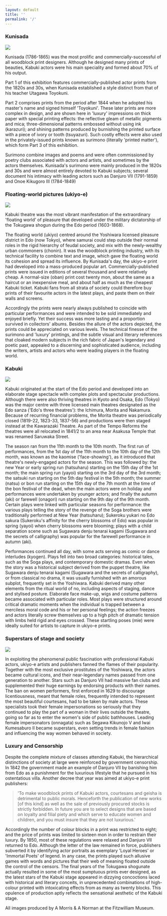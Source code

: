 ```yaml
---
layout: default
title: ''
permalink: '/'
---
```

### Kunisada

![](/images/prints/p.480-1937.jpg)

Kunisada (1786-1865) was the most prolific and commercially-successful of all woodblock print designers. Although he designed many prints of beauties, Kabuki actors were his main speciality and formed about 70% of his output.

Part 1 of this exhibition features commercially-published actor prints from the 1820s and 30s, when Kunisada established a style distinct from that of his teacher Utagawa Toyokuni.

Part 2 comprises prints from the period after 1844 when he adopted his master's name and signed himself 'Toyokuni'. These later prints are more complex in design, and are shown here in 'luxury' impressions on thick paper with special printing effects: the reflective gleam of metallic pigments and mica; three-dimensional patterns embossed without using ink (karazuri); and shining patterns produced by burnishing the printed surface with a piece of ivory or tooth (tsuyazuri). Such costly effects were also used in the privately-issued prints known as surimono (literally 'printed matter'), which form Part 3 of this exhibition.

Surimono combine images and poems and were often commissioned by poetry clubs associated with actors and artists, and sometimes by the actors themselves. Kunisada's surimono were mainly produced in the 1820s and 30s and were almost entirely devoted to Kabuki subjects; several document his intimacy with leading actors such as Danjuro VII (1791-1859) and Onoe Kikugoro III (1784-1849)

### Floating-world pictures (ukiyo-e)

![](/images/prints/p.505-1937.jpg)

Kabuki theatre was the most vibrant manifestation of the extraordinary 'floating world' of pleasure that developed under the military dictatorship of the Tokugawa shogun during the Edo period (1603-1868).

The floating world (ukiyo) centred around the Yoshiwara licensed pleasure district in Edo (now Tokyo), where samurai could step outside their normal roles in the rigid hierarchy of feudal society, and mix with the newly-wealthy urban commoners (chonin). It was the woodblock printing industry, with its technical facility to combine text and image, which gave the floating world its cohesion and spread its influence. By Kunisada's day, the ukiyo-e print had developed into a mass-produced popular art. Commercially-published prints were issued in editions of several thousand and were relatively cheap. A normal-size (oban) print cost twenty mon, about the same as a haircut or an inexpensive meal, and about half as much as the cheapest Kabuki ticket. Kabuki fans from all strata of society could therefore buy prints of their favourite actors in the latest plays, and paste them on their walls and screens.

Accordingly the prints were nearly always published to coincide with particular performances and were intended to be sold immediately and enjoyed briefly. Yet their success was more lasting and a proportion survived in collectors' albums. Besides the allure of the actors depicted, the prints could be appreciated on various levels. The technical finesse of the surimono and 'luxury' printings, and the subtle visual and literary references that cloaked modern subjects in the rich fabric of Japan's legendary and poetic past, appealed to a discerning and sophisticated audience, including the writers, artists and actors who were leading players in the floating world.

### Kabuki

![](/images/prints/p.489-1937.jpg)

Kabuki originated at the start of the Edo period and developed into an elaborate stage spectacle with complex plots and spectacular productions. Although there were also thriving theatres in Kyoto and Osaka, Edo (Tokyo) was the major centre with three licensed main theatres designated as the Edo sanza ('Edo's three theatres'): the Ichimura, Morita and Nakamura. Because of recurring financial problems, the Morita theatre was periodically closed (1819-22, 1823-33, 1837-56) and productions were then staged instead at the Kawarazaki Theatre. As part of the Tempo Reforms the theatres were all relocated in 1841/2 to an area near Asakusa Temple that was renamed Saruwaka Street.

The season ran from the 11th month to the 10th month. The first run of performances, from the 1st day of the 11th month to the 10th day of the 12th month, was known as the kaomise ('face-showing'), as it introduced that theatre's newly-engaged actors for the season. This was followed by: the new Year or early spring run (hatsuharu) starting on the 15th day of the 1st month; the main spring run (yayoi) starting on the 3rd day of the 3rd month; the satsuki run starting on the 5th day festival in the 5th month; the summer (natsu) or bon run starting on the 15th day of the 7th month at the time of the bon festival of the dead, when the main actors were on holiday and performances were undertaken by younger actors; and finally the autumn (aki) or farewell (onagori) run starting on the 9th day of the 9th month. Certain plays were linked with particular seasons for performance: the various plays telling the story of the revenge of the Soga brothers were traditionally performed at New Year (hatsuharu); Sukeroku yukari no Edo sakura (Sukeroku's affinity for the cherry blossoms of Edo) was popular in spring (yayoi) when cherry blossoms were blooming; plays with a child separation scene such as Sugawara denju tenarai kagami (Sugawara and the secrets of calligraphy) was popular for the farewell performance in autumn (aki).

Performances continued all day, with some acts serving as comic or dance interludes (kyogen). Plays fell into two broad categories: historical tales, such as the Soga plays, and contemporary domestic dramas. Even when the story was a historical subject derived from the puppet theatre, like Sugawara denju tenarai kagami (Sugawara and the secrets of calligraphy), or from classical no drama, it was usually furnished with an amorous subplot, frequently set in the Yoshiwara. Kabuki derived many other elements from the ritual world of no, including aspects of staging, dance and stylised posture. Elaborate face make-up, wigs and costume patterns became associated with particular roles. Most plays were structured around critical dramatic moments when the individual is trapped between a merciless moral code and his or her personal feelings; the action freezes and actors literally screw themselves up to a high pitch of dramatic tension with limbs held rigid and eyes crossed. These startling poses (mie) were ideally suited for artists to capture in ukiyo-e prints.

### Superstars of stage and society

![](/images/prints/p.501-1937.jpg)

In exploiting the phenomenal public fascination with professional Kabuki actors, ukiyo-e artists and publishers fanned the flames of their popularity. Together with the most exclusive prostitutes of the Yoshiwara, the actors became cultural icons, and their near-legendary names passed from one generation to another. Stars such as Danjuro VII had massive fan clubs and supplemented their huge earnings by endorsing products with their names. The ban on women performers, first enforced in 1629 to discourage licentiousness, meant that female roles, frequently intended to represent the most beautiful courtesans, had to be taken by male actors. These specialists took their female impersonations so seriously that they continued to play the part of a woman in their lives outside the theatre, going so far as to enter the women's side of public bathhouses. Leading female impersonators (onnagata) such as Segawa Kikunojo V and Iwai Kumesaburo II became superstars, even setting trends in female fashion and influencing the way women behaved in society.

### Luxury and Censorship
Despite the complete mixture of classes attending Kabuki, the hierarchical distinctions of society at large were reinforced by government censorship. In 1842 the government made an example of Danjuro VII by banishing him from Edo as a punishment for the luxurious lifestyle that he pursued in his ostentatious villa. Another decree that year was aimed at ukiyo-e print publishers:

>'To make woodblock prints of Kabuki actors, courtesans and geisha is detrimental to public morals. Henceforth the publication of new works [of this kind] as well as the sale of previously procured stocks is strictly forbidden. In future you are to select designs that are based on loyalty and filial piety and which serve to educate women and children, and you must insure that they are not luxurious.'

Accordingly the number of colour blocks in a print was restricted to eight; and the price of prints was limited to sixteen mon in order to restrain their luxury. By 1850, most of these regulations were relaxed and Danjuro VII returned to Edo. Although the letter of the law remained in force, publishers subverted it by identifying actor portraits as exemplary 'Loyal Heroes' or 'Immortal Poets' of legend. In any case, the prints played such allusive games with words and pictures that their web of meaning floated outside the control of the censors. The final years of the Tokugawa shogunate actually resulted in some of the most sumptuous prints ever designed, as the latest stars of the Kabuki stage appeared in dizzying concoctions laced with historical and literary conceits, in unprecedented combinations of high-colour printed with intoxicating effects from as many as twenty blocks. This opulence of production aptly reflects the sensational aesthetic of the Kabuki stage.

All images produced by A Morris & A Norman at the Fitzwilliam Museum.
